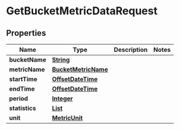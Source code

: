 

# GetBucketMetricDataRequest


## Properties

| Name | Type | Description | Notes |
|------------ | ------------- | ------------- | -------------|
|**bucketName** | [**String**](String.md) |  |  |
|**metricName** | [**BucketMetricName**](BucketMetricName.md) |  |  |
|**startTime** | [**OffsetDateTime**](OffsetDateTime.md) |  |  |
|**endTime** | [**OffsetDateTime**](OffsetDateTime.md) |  |  |
|**period** | [**Integer**](Integer.md) |  |  |
|**statistics** | [**List**](List.md) |  |  |
|**unit** | [**MetricUnit**](MetricUnit.md) |  |  |



